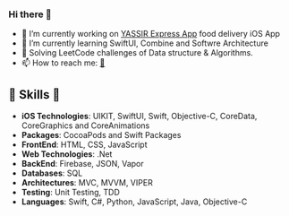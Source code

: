### Hi there 👋

- 🔭 I’m currently working on [YASSIR Express App](https://express.yassir.io) food delivery iOS App
- 🌱 I’m currently learning SwiftUI, Combine and Softwre Architecture
- 👯 Solving LeetCode challenges of Data structure & Algorithms.
- 📫 How to reach me: [📧](mailto:marina.mam.riad@gmail.com)

##  🎉 Skills  🎉
- **iOS Technologies**: UIKIT, SwiftUI, Swift, Objective-C, CoreData, CoreGraphics and CoreAnimations
- **Packages**: CocoaPods and Swift Packages
- **FrontEnd**: HTML, CSS, JavaScript
- **Web Technologies**: .Net
- **BackEnd**:  Firebase, JSON, Vapor
- **Databases**: SQL
- **Architectures**: MVC, MVVM, VIPER
- **Testing**: Unit Testing, TDD
- **Languages**: Swift, C#, Python, JavaScript, Java, Objective-C

